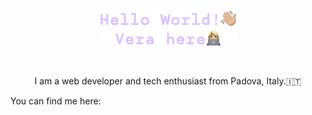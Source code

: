 <p align="center"><a href=""><img alt="Hello World, Vera here." src="./assets/HelloWorld.png" /></a></p>
</br>
<p align="center" font-family="">I am a web developer and tech enthusiast from Padova, Italy.🇮🇹</p> 

<p>You can find me here:</p>
<p><a href="https://www.reddit.com/user/veratimo" <img height="45px" width="auto" alt="Reddit logo" src="./assets/reddit-logo.png" /></a></p> 
